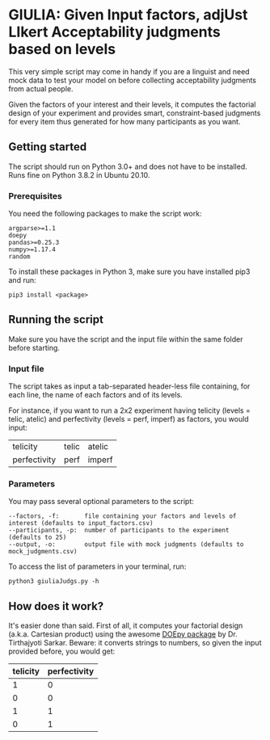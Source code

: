 # GIULIA: Given Input factors, adjUst LIkert Acceptability judgments based on levels

This very simple script may come in handy if you are a linguist and need mock data to test your model on before collecting acceptability judgments from actual people.

Given the factors of your interest and their levels, it computes the factorial design of your experiment and provides smart, constraint-based judgments for every item thus generated for how many participants as you want.

## Getting started

The script should run on Python 3.0+ and does not have to be installed. Runs fine on Python 3.8.2 in Ubuntu 20.10.

### Prerequisites

You need the following packages to make the script work:

    argparse>=1.1
    doepy
    pandas>=0.25.3
    numpy>=1.17.4
    random
    
To install these packages in Python 3, make sure you have installed pip3 and run:    
    
    pip3 install <package>
    
## Running the script

Make sure you have the script and the input file within the same folder before starting.

### Input file

The script takes as input a tab-separated header-less file containing, for each line, the name of each factors and of its levels.

For instance, if you want to run a 2x2 experiment having telicity (levels = telic, atelic) and perfectivity (levels = perf, imperf) as factors, you would input:

| | | |
|-|-|-|
| telicity | telic | atelic
| perfectivity | perf | imperf

### Parameters

You may pass several optional parameters to the script:

    --factors, -f:       file containing your factors and levels of interest (defaults to input_factors.csv)
    --participants, -p:  number of participants to the experiment (defaults to 25)
    --output, -o:        output file with mock judgments (defaults to mock_judgments.csv)
    
To access the list of parameters in your terminal, run:    
    
    python3 giuliaJudgs.py -h

## How does it work?

It's easier done than said. First of all, it computes your factorial design (a.k.a. Cartesian product) using the awesome [DOEpy package](https://doepy.readthedocs.io/en/latest/) by Dr. Tirthajyoti Sarkar. Beware: it converts strings to numbers, so given the input provided before, you would get:

telicity | perfectivity
|-|-|
1 | 0
0 | 0
1 | 1
0 | 1
